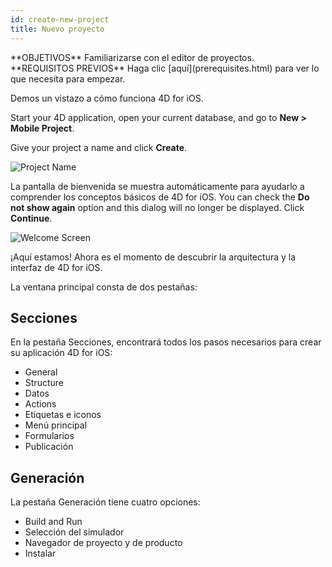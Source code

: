 ```yaml
---
id: create-new-project
title: Nuevo proyecto
---
```


<div markdown="1" class = "objectives">
**OBJETIVOS**
Familiarizarse con el editor de proyectos.
</div>

<div markdown="1" class = "prerequisites">
**REQUISITOS PREVIOS**
Haga clic [aquí](prerequisites.html) para ver lo que necesita para empezar.
</div>

Demos un vistazo a cómo funciona 4D for iOS.

Start your 4D application, open your current database, and go to **New > Mobile Project**.

Give your project a name and click **Create**.

![Project Name](assets/en/project-editor/Project-creation-4D-for-iOS.png)

La pantalla de bienvenida se muestra automáticamente para ayudarlo a comprender los conceptos básicos de 4D for iOS. You can check the **Do not show again** option and this dialog will no longer be displayed. Click **Continue**.

![Welcome Screen](assets/en/project-editor/Welcome-Screen-4D-for-iOS.png)

¡Aquí estamos! Ahora es el momento de descubrir la arquitectura y la interfaz de 4D for iOS.

La ventana principal consta de dos pestañas:

## Secciones

En la pestaña Secciones, encontrará todos los pasos necesarios para crear su aplicación 4D for iOS:

* General
* Structure
* Datos
* Actions
* Etiquetas e iconos
* Menú principal
* Formularios
* Publicación

## Generación

La pestaña Generación tiene cuatro opciones:

* Build and Run
* Selección del simulador
* Navegador de proyecto y de producto
* Instalar 
